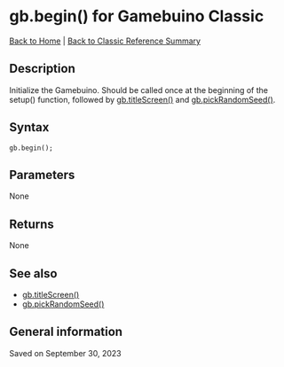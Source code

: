 
# gb.begin() for Gamebuino Classic

[Back to Home](./../../../README.MD) | [Back to Classic Reference Summary](./README.MD)

## Description

Initialize the Gamebuino. Should be called once at the beginning of the setup() function, followed by [gb.titleScreen()](./gb-titleScreen.md) and [gb.pickRandomSeed()](./gb-pickRandomSeed.md).

## Syntax

```
gb.begin();
```

## Parameters

None

## Returns

None

## See also

- [gb.titleScreen()](./gb-titleScreen.md)
- [gb.pickRandomSeed()](./gb-pickRandomSeed.md)

## General information

Saved on September 30, 2023

